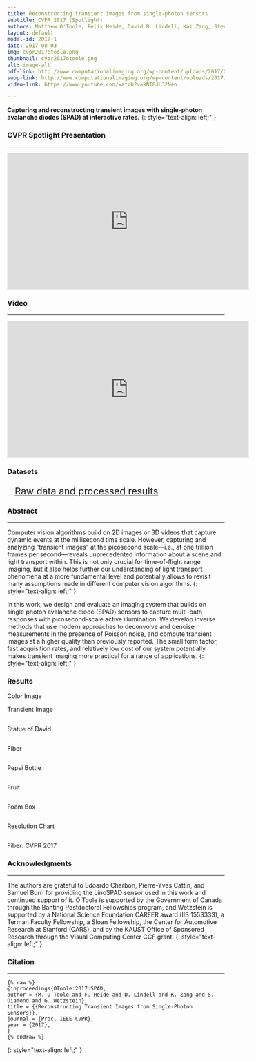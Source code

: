 ```yaml
---
title: Reconstructing transient images from single-photon sensors 
subtitle: CVPR 2017 (Spotlight)
authors: Matthew O'Toole, Felix Heide, David B. Lindell, Kai Zang, Steven Diamond, Gordon Wetzstein
layout: default
modal-id: 2017-1
date: 2017-08-03
img: cvpr2017otoole.png
thumbnail: cvpr2017otoole.png
alt: image-alt
pdf-link: http://www.computationalimaging.org/wp-content/uploads/2017/05/17.cvpr_.spad_.pdf
supp-link: http://www.computationalimaging.org/wp-content/uploads/2017/08/17.cvpr_.spad_.supp_.pdf
video-link: https://www.youtube.com/watch?v=kNI8JL32Neo 

---
```


**Capturing and reconstructing transient images with single-photon avalanche diodes (SPAD) at interactive rates.**
{: style="text-align: left;" }

### CVPR Spotlight Presentation
- - -
<iframe width="560" height="315" src="https://www.youtube.com/embed/laLQM6O9PZ4" frameborder="0" allow="accelerometer; autoplay; encrypted-media; gyroscope; picture-in-picture" allowfullscreen></iframe>

### Video
- - -
<iframe width="560" height="315" src="https://www.youtube.com/embed/kNI8JL32Neo" frameborder="0" allow="accelerometer; autoplay; encrypted-media; gyroscope; picture-in-picture" allowfullscreen></iframe>

### Datasets
<ul class="" style="font-size: 22px; list-style: none; transform: translateX(-20px);">
<li><a href="https://drive.google.com/open?id=1s9Bjlwd92mJk1ZRYApTyuGehmyWXVDLJ">Raw data and processed results</a></li>
</ul>

### Abstract
- - -
Computer vision algorithms build on 2D images or 3D videos that capture dynamic events at the millisecond time scale. However, capturing and analyzing “transient images” at the picosecond scale—i.e., at one trillion frames per second—reveals unprecedented information about a scene and light transport within. This is not only crucial for time-of-flight range imaging, but it also helps further our understanding of light transport phenomena at a more fundamental level and potentially allows to revisit many assumptions made in different computer vision algorithms.
{: style="text-align: left;" }

In this work, we design and evaluate an imaging system that builds on single photon avalanche diode (SPAD) sensors to capture multi-path responses with picosecond-scale active illumination. We develop inverse methods that use modern approaches to deconvolve and denoise measurements in the presence of Poisson noise, and compute transient images at a higher quality than previously reported. The small form factor, fast acquisition rates, and relatively low cost of our system potentially makes transient imaging more practical for a range of applications.
{: style="text-align: left;" }

### Results
<div class="row">
<div class="col-xs-6 col-md-4 col-md-offset-2">
<p> Color Image </p>
</div>
<div class="col-xs-6 col-md-4">
<p> Transient Image </p>
</div>
</div>

<div class="row">
<div class="col-xs-6 col-md-4 col-md-offset-2">
<img src="http://www.computationalimaging.org/wp-content/uploads/2018/02/statueofdavid.png" class="modal-img img-responsive" alt="">
</div>
<div class="col-xs-6 col-md-4">
<img src="http://www.computationalimaging.org/wp-content/uploads/2018/02/statue.gif" class="modal-img img-responsive" alt="">
</div>
</div>
<div class="row">
<div class="col-xs-12 col-md-4 col-md-offset-4">
<p> Statue of David </p>
</div>
</div>

<div class="row">
<div class="col-xs-6 col-md-4 col-md-offset-2">
<img src="http://www.computationalimaging.org/wp-content/uploads/2018/02/fiber.png" class="modal-img img-responsive" alt="">
</div>
<div class="col-xs-6 col-md-4">
<img src="http://www.computationalimaging.org/wp-content/uploads/2018/02/opticalfiber.gif"  class="modal-img img-responsive" alt="">
</div>
</div>
<div class="row">
<div class="col-xs-12 col-md-4 col-md-offset-4">
<p> Fiber </p>
</div>
</div>

<div class="row">
<div class="col-xs-6 col-md-4 col-md-offset-2">
<img src="http://www.computationalimaging.org/wp-content/uploads/2018/02/pepsi.png" class="modal-img img-responsive" alt="">
</div>
<div class="col-xs-6 col-md-4">
<img src="http://www.computationalimaging.org/wp-content/uploads/2018/02/sodabottle.gif" class="modal-img img-responsive" alt="">
</div>
</div>
<div class="row">
<div class="col-xs-12 col-md-4 col-md-offset-4">
<p> Pepsi Bottle </p>
</div>
</div>

<div class="row">
<div class="col-xs-6 col-md-4 col-md-offset-2">
<img src="http://www.computationalimaging.org/wp-content/uploads/2018/02/fruit.png" class="modal-img img-responsive" alt="">
</div>
<div class="col-xs-6 col-md-4">
<img src="http://www.computationalimaging.org/wp-content/uploads/2018/02/fruit-1.gif" class="modal-img img-responsive" alt="">
</div>
</div>
<div class="row">
<div class="col-xs-12 col-md-4 col-md-offset-4">
<p> Fruit </p>
</div>
</div>

<div class="row">
<div class="col-xs-6 col-md-4 col-md-offset-2">
<img src="http://www.computationalimaging.org/wp-content/uploads/2018/02/foambox.png" class="modal-img img-responsive" alt="">
</div>
<div class="col-xs-6 col-md-4">
<img src="http://www.computationalimaging.org/wp-content/uploads/2018/02/foambox-1.gif" class="modal-img img-responsive" alt="">
</div>
</div>
<div class="row">
<div class="col-xs-12 col-md-4 col-md-offset-4">
<p> Foam Box </p>
</div>
</div>

<div class="row">
<div class="col-xs-6 col-md-4 col-md-offset-2">
<img src="http://www.computationalimaging.org/wp-content/uploads/2018/02/resolutionchart.png" class="modal-img img-responsive" alt="">
</div>
<div class="col-xs-6 col-md-4">
<img src="http://www.computationalimaging.org/wp-content/uploads/2018/02/resolutionchart-1.gif" class="modal-img img-responsive" alt="">
</div>
</div>
<div class="row">
<div class="col-xs-12 col-md-4 col-md-offset-4">
<p> Resolution Chart </p>
</div>
</div>

<div class="row">
<div class="col-xs-6 col-md-4 col-md-offset-2">
<img src="http://www.computationalimaging.org/wp-content/uploads/2018/02/cvpr2017.png" class="modal-img img-responsive" alt="">
</div>
<div class="col-xs-6 col-md-4">
<img src="http://www.computationalimaging.org/wp-content/uploads/2018/02/cvprlogo.gif" class="modal-img img-responsive" alt="">
</div>
</div>
<div class="row">
<div class="col-xs-12 col-md-4 col-md-offset-4">
<p> Fiber: CVPR 2017 </p>
</div>
</div>


### Acknowledgments
- - -
The authors are grateful to Edoardo Charbon, Pierre-Yves Cattin, and Samuel Burri for providing the LinoSPAD sensor used in this work and continued support of it. O’Toole is supported by the Government of Canada through the Banting Postdoctoral Fellowships program, and Wetzstein is supported by a National Science Foundation CAREER award (IIS 1553333), a Terman Faculty Fellowship, a Sloan Fellowship, the Center for Automotive Research at Stanford (CARS), and by the KAUST Office of Sponsored Research through the Visual Computing Center CCF grant.
{: style="text-align: left;" }

### Citation
- - -
```
{% raw %}
@inproceedings{OToole:2017:SPAD,
author = {M. O’Toole and F. Heide and D. Lindell and K. Zang and S. Diamond and G. Wetzstein},
title = {{Reconstructing Transient Images from Single-Photon Sensors}},
journal = {Proc. IEEE CVPR},
year = {2017},
}
{% endraw %}
```
{: style="text-align: left;" }


